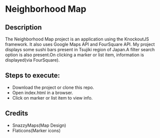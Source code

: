 # Neighborhood Map
## Description
The Neighborhood Map project is an application using the KnockoutJS framework. It also uses Google Maps API and FourSquare API. 
My project displays some sushi bars present in Tsujiki region of Japan.A filter search option is also present.On clicking a marker or list item, information is displayed(via FourSquare).
## Steps to execute:
* Download the project or clone this repo.
* Open index.html in a browser.
* Click on marker or list item to view info.
## Credits
* SnazzyMaps(Map Design)
* Flaticons(Marker icons)
